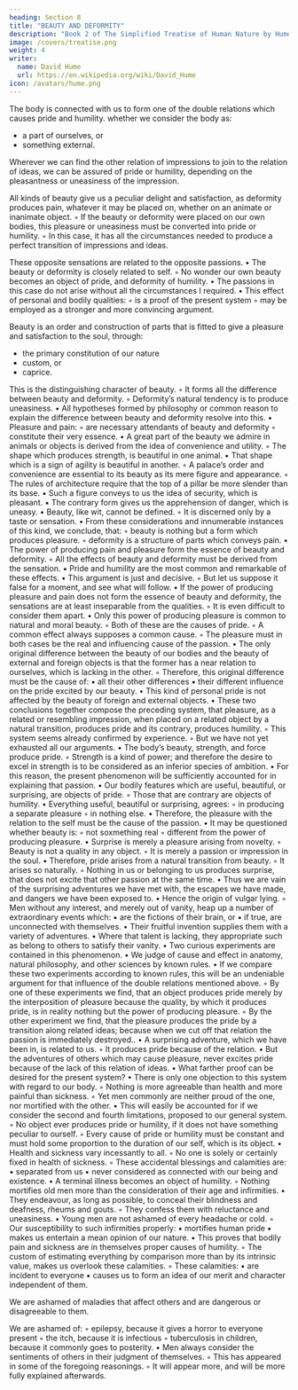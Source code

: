 ```yaml
---
heading: Section 8
title: "BEAUTY AND DEFORMITY"
description: "Book 2 of The Simplified Treatise of Human Nature by Hume"
image: /covers/treatise.png
weight: 4
writer:
  name: David Hume
  url: https://en.wikipedia.org/wiki/David_Hume
icon: /avatars/hume.png
---
```



The body is connected with us to form one of the double relations which causes pride and humility. whether we consider the body as:
- a part of ourselves, or
- something external.

Wherever we can find the other relation of impressions to join to the relation of ideas, we can be assured of pride or humility, depending on the pleasantness or uneasiness of the impression.

All kinds of beauty give us a peculiar delight and satisfaction, as deformity produces pain, whatever it may be placed on, whether on an animate or inanimate object.
        ◦ If the beauty or deformity were placed on our own bodies, this pleasure or uneasiness must be converted into pride or humility.
        ◦ In this case, it has all the circumstances needed to produce a perfect transition of impressions and ideas.

These opposite sensations are related to the opposite passions.
    • The beauty or deformity is closely related to self.
        ◦ No wonder our own beauty becomes an object of pride, and deformity of humility.
    • The passions in this case do not arise without all the circumstances I required.
    • This effect of personal and bodily qualities:
        ◦ is a proof of the present system
        ◦ may be employed as a stronger and more convincing argument.

Beauty is an order and construction of parts that is fitted to give a pleasure and satisfaction to the soul, through:
- the primary constitution of our nature
- custom, or
- caprice.

This is the distinguishing character of beauty.
        ◦ It forms all the difference between beauty and deformity.
        ◦ Deformity’s natural tendency is to produce uneasiness.
    • All hypotheses formed by philosophy or common reason to explain the difference between beauty and deformity resolve into this.
    • Pleasure and pain:
        ◦ are necessary attendants of beauty and deformity
        ◦ constitute their very essence.
    • A great part of the beauty we admire in animals or objects is derived from the idea of convenience and utility.
        ◦ The shape which produces strength, is beautiful in one animal.
            ▪ That shape which is a sign of agility is beautiful in another.
        ◦ A palace’s order and convenience are essential to its beauty as its mere figure and appearance.
        ◦ The rules of architecture require that the top of a pillar be more slender than its base.
            ▪ Such a figure conveys to us the idea of security, which is pleasant.
            ▪ The contrary form gives us the apprehension of danger, which is uneasy.
    • Beauty, like wit, cannot be defined.
        ◦ It is discerned only by a taste or sensation.
    • From these considerations and innumerable instances of this kind, we conclude, that:
        ◦ beauty is nothing but a form which produces pleasure.
        ◦ deformity is a structure of parts which conveys pain.
    • The power of producing pain and pleasure form the essence of beauty and deformity.
        ◦ All the effects of beauty and deformity must be derived from the sensation.
            ▪ Pride and humility are the most common and remarkable of these effects.
    • This argument is just and decisive.
        ◦ But let us suppose it false for a moment, and see what will follow.
    • If the power of producing pleasure and pain does not form the essence of beauty and deformity, the sensations are at least inseparable from the qualities.
        ◦ It is even difficult to consider them apart.
    • Only this power of producing pleasure is common to natural and moral beauty.
        ◦ Both of these are the causes of pride.
        ◦ A common effect always supposes a common cause.
        ◦ The pleasure must in both cases be the real and influencing cause of the passion.
    • The only original difference between the beauty of our bodies and the beauty of external and foreign objects is that the former has a near relation to ourselves, which is lacking in the other.
        ◦ Therefore, this original difference must be the cause of:
            ▪ all their other differences
            ▪ their different influence on the pride excited by our beauty.
                • This kind of personal pride is not affected by the beauty of foreign and external objects.
    • These two conclusions together compose the preceding system, that pleasure, as a related or resembling impression, when placed on a related object by a natural transition, produces pride and its contrary, produces humility.
        ◦ This system seems already confirmed by experience.
        ◦ But we have not yet exhausted all our arguments.
    • The body’s beauty, strength, and force produce pride.
        ◦ Strength is a kind of power; and therefore the desire to excel in strength is to be considered as an inferior species of ambition.
    • For this reason, the present phenomenon will be sufficiently accounted for in explaining that passion.
    • Our bodily features which are useful, beautiful, or surprising, are objects of pride.
        ◦ Those that are contrary are objects of humility.
    • Everything useful, beautiful or surprising, agrees:
        ◦ in producing a separate pleasure
        ◦ in nothing else.
    • Therefore, the pleasure with the relation to the self must be the cause of the passion.
    • It may be questioned whether beauty is:
        ◦ not soxmething real
        ◦ different from the power of producing pleasure.
    • Surprise is merely a pleasure arising from novelty.
        ◦ Beauty is not a quality in any object.
        ◦ It is merely a passion or impression in the soul.
    • Therefore, pride arises from a natural transition from beauty.
        ◦ It arises so naturally.
        ◦ Nothing in us or belonging to us produces surprise, that does not excite that other passion at the same time.
    • Thus we are vain of the surprising adventures we have met with, the escapes we have made, and dangers we have been exposed to.
    • Hence the origin of vulgar lying.
        ◦ Men without any interest, and merely out of vanity, heap up a number of extraordinary events which:
            ▪ are the fictions of their brain, or
            ▪ if true, are unconnected with themselves.
    • Their fruitful invention supplies them with a variety of adventures.
    • Where that talent is lacking, they appropriate such as belong to others to satisfy their vanity.
    • Two curious experiments are contained in this phenomenon.
    • We judge of cause and effect in anatomy, natural philosophy, and other sciences by known rules.
    • If we compare these two experiments according to known rules, this will be an undeniable argument for that influence of the double relations mentioned above.
        ◦ By one of these experiments we find, that an object produces pride merely by the interposition of pleasure because the quality, by which it produces pride, is in reality nothing but the power of producing pleasure.
        ◦ By the other experiment we find, that the pleasure produces the pride by a transition along related ideas; because when we cut off that relation the passion is immediately destroyed..
    • A surprising adventure, which we have been in, is related to us.
        ◦ It produces pride because of the relation.
    • But the adventures of others which may cause pleasure, never excites pride because of the lack of this relation of ideas.
    • What farther proof can be desired for the present system?
    • There is only one objection to this system with regard to our body.
        ◦ Nothing is more agreeable than health and more painful than sickness.
        ◦ Yet men commonly are neither proud of the one, nor mortified with the other.
    • This will easily be accounted for if we consider the second and fourth limitations, proposed to our general system.
        ◦ No object ever produces pride or humility, if it does not have something peculiar to ourself.
        ◦ Every cause of pride or humility must be constant and must hold some proportion to the duration of our self, which is its object.
    • Health and sickness vary incessantly to all.
        ◦ No one is solely or certainly fixed in health of sickness.
        ◦ These accidental blessings and calamities are:
            ▪ separated from us
            ▪ never considered as connected with our being and existence.
    • A terminal illness becomes an object of humility.
        ◦ Nothing mortifies old men more than the consideration of their age and infirmities.
    • They endeavour, as long as possible, to conceal their blindness and deafness, rheums and gouts.
        ◦ They confess them with reluctance and uneasiness.
    • Young men are not ashamed of every headache or cold.
        ◦ Our susceptibility to such infirmities properly:
            ▪ mortifies human pride
            ▪ makes us entertain a mean opinion of our nature.
    • This  proves that bodily pain and sickness are in themselves proper causes of humility.
        ◦ The custom of estimating everything by comparison more than by its intrinsic value, makes us overlook these calamities.
        ◦ These calamities:
            ▪ are incident to everyone
            ▪ causes us to form an idea of our merit and character independent of them.

We are ashamed of maladies that affect others and are dangerous or disagreeable to them.

We are ashamed of:
        ◦ epilepsy, because it gives a horror to everyone present
        ◦ the itch, because it is infectious
        ◦ tuberculosis in children, because it commonly goes to posterity.
    • Men always consider the sentiments of others in their judgment of themselves.
        ◦ This has appeared in some of the foregoing reasonings.
        ◦ It will appear more, and will be more fully explained afterwards.

